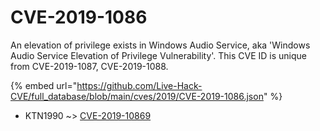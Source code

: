 # CVE-2019-1086

An elevation of privilege exists in Windows Audio Service, aka 'Windows Audio Service Elevation of Privilege Vulnerability'. This CVE ID is unique from CVE-2019-1087, CVE-2019-1088.

{% embed url="https://github.com/Live-Hack-CVE/full_database/blob/main/cves/2019/CVE-2019-1086.json" %}


* KTN1990 ~> [CVE-2019-10869](https://www.alice-snow.ru/2019/database/cve-2019-1086/cve-2019-10869-ktn1990)